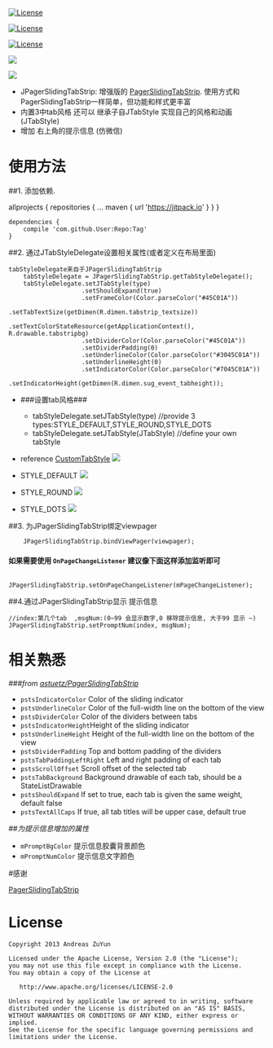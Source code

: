 [![License](https://img.shields.io/badge/license-Apache%202-green.svg?style=flat-square)](https://www.apache.org/licenses/LICENSE-2.0)

[![License](https://img.shields.io/badge/JPagerSlidingTabStrip-V1.0-green.svg)](https://www.apache.org/licenses/LICENSE-2.0)

[![License](https://img.shields.io/badge/JPagerSlidingTabStrip-download-yellowgreen.svg)](https://github.com/ZuYun/JPagerSlidingTabStrip/blob/master/JPagerSlidingTabStrip.apk)

![](https://github.com/ZuYun/JPagerSlidingTabStrip/blob/master/gifs/promptmsg.gif)

![](https://github.com/ZuYun/JPagerSlidingTabStrip/blob/master/gifs/1.gif)

* JPagerSlidingTabStrip: 增强版的 [PagerSlidingTabStrip](https://github.com/astuetz/PagerSlidingTabStrip). 使用方式和PagerSlidingTabStrip一样简单，但功能和样式更丰富
* 内置3中tab风格 还可以 继承子自JTabStyle 实现自己的风格和动画 (JTabStyle)
* 增加 右上角的提示信息 (仿微信)



# 使用方法


  ##1. 添加依赖.
        
  allprojects {
		repositories {
			...
			maven { url 'https://jitpack.io' }
		}
	}
	
	dependencies {
		compile 'com.github.User:Repo:Tag'
	}

  ##2. 通过JTabStyleDelegate设置相关属性(或者定义在布局里面)
  
    tabStyleDelegate来自于JPagerSlidingTabStrip
		tabStyleDelegate = JPagerSlidingTabStrip.getTabStyleDelegate();
		tabStyleDelegate.setJTabStyle(type)
                        .setShouldExpand(true)
                        .setFrameColor(Color.parseColor("#45C01A"))
                        .setTabTextSize(getDimen(R.dimen.tabstrip_textsize))
                        .setTextColorStateResource(getApplicationContext(), R.drawable.tabstripbg)
                        .setDividerColor(Color.parseColor("#45C01A"))
                        .setDividerPadding(0)
                        .setUnderlineColor(Color.parseColor("#3045C01A"))
                        .setUnderlineHeight(0)
                        .setIndicatorColor(Color.parseColor("#7045C01A"))
                        .setIndicatorHeight(getDimen(R.dimen.sug_event_tabheight));

- ###设置tab风格###
	- tabStyleDelegate.setJTabStyle(type) //provide 3 types:STYLE_DEFAULT,STYLE_ROUND,STYLE_DOTS
	- tabStyleDelegate.setJTabStyle(JTabStyle)  //define your own tabStyle

 - reference [CustomTabStyle](https://github.com/ZuYun/JPagerSlidingTabStrip/blob/master/case/src/main/java/com/jonas/acase/CustomTabStyle/CustomTabStyle.java)
![](https://github.com/ZuYun/JPagerSlidingTabStrip/blob/master/gifs/custom.gif)
  - STYLE_DEFAULT
![](https://github.com/ZuYun/JPagerSlidingTabStrip/blob/master/gifs/default2.gif)
  - STYLE_ROUND
![](https://github.com/ZuYun/JPagerSlidingTabStrip/blob/master/gifs/round.gif)
  - STYLE_DOTS
![](https://github.com/ZuYun/JPagerSlidingTabStrip/blob/master/gifs/dots.gif)

  ##3. 为JPagerSlidingTabStrip绑定viewpager
     
		JPagerSlidingTabStrip.bindViewPager(viewpager);

  #### 如果需要使用 `OnPageChangeListener` 建议像下面这样添加监听即可

         JPagerSlidingTabStrip.setOnPageChangeListener(mPageChangeListener);
##4.通过JPagerSlidingTabStrip显示 提示信息
	
	//index:第几个tab  ,msgNum:(0~99 会显示数字,0 移除提示信息, 大于99 显示 ~)
	JPagerSlidingTabStrip.setPromptNum(index, msgNum);

# 相关熟悉

###*from [astuetz/PagerSlidingTabStrip](https://github.com/astuetz/PagerSlidingTabStrip)*

 * `pstsIndicatorColor` Color of the sliding indicator
 * `pstsUnderlineColor` Color of the full-width line on the bottom of the view
 * `pstsDividerColor` Color of the dividers between tabs
 * `pstsIndicatorHeight`Height of the sliding indicator
 * `pstsUnderlineHeight` Height of the full-width line on the bottom of the view
 * `pstsDividerPadding` Top and bottom padding of the dividers
 * `pstsTabPaddingLeftRight` Left and right padding of each tab
 * `pstsScrollOffset` Scroll offset of the selected tab
 * `pstsTabBackground` Background drawable of each tab, should be a StateListDrawable
 * `pstsShouldExpand` If set to true, each tab is given the same weight, default false
 * `pstsTextAllCaps` If true, all tab titles will be upper case, default true


##*为提示信息增加的属性*
 * `mPromptBgColor` 提示信息胶囊背景颜色
 * `mPromptNumColor` 提示信息文字颜色

#感谢

[PagerSlidingTabStrip](https://github.com/jpardogo/PagerSlidingTabStrip)


# License

    Copyright 2013 Andreas ZuYun

    Licensed under the Apache License, Version 2.0 (the "License");
    you may not use this file except in compliance with the License.
    You may obtain a copy of the License at

       http://www.apache.org/licenses/LICENSE-2.0

    Unless required by applicable law or agreed to in writing, software
    distributed under the License is distributed on an "AS IS" BASIS,
    WITHOUT WARRANTIES OR CONDITIONS OF ANY KIND, either express or implied.
    See the License for the specific language governing permissions and
    limitations under the License.
